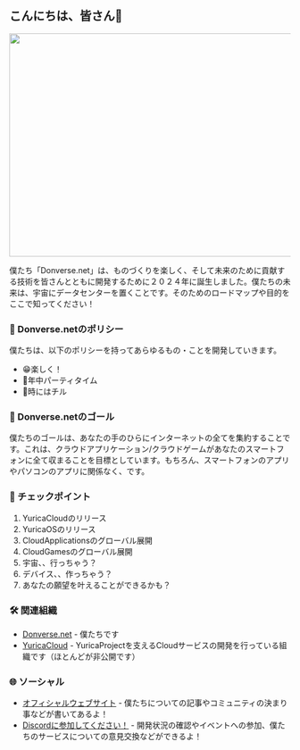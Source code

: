 ## こんにちは、皆さん👋
<div align="center">
  <img src="https://github.com/user-attachments/assets/940ad927-b0aa-4d90-b922-98f27f6daab0" height=400 width=700 />
</div>

僕たち「Donverse.net」は、ものづくりを楽しく、そして未来のために貢献する技術を皆さんとともに開発するために２０２４年に誕生しました。僕たちの未来は、宇宙にデータセンターを置くことです。そのためのロードマップや目的をここで知ってください！

### 📑 Donverse.netのポリシー
僕たちは、以下のポリシーを持ってあらゆるもの・ことを開発していきます。
- 😁楽しく！
- 🎉年中パーティタイム
- 🍵時にはチル

### 🏁 Donverse.netのゴール
僕たちのゴールは、あなたの手のひらにインターネットの全てを集約することです。これは、クラウドアプリケーション/クラウドゲームがあなたのスマートフォンに全て収まることを目標としています。もちろん、スマートフォンのアプリやパソコンのアプリに関係なく、です。

### 🧩 チェックポイント
1. YuricaCloudのリリース
2. YuricaOSのリリース
3. CloudApplicationsのグローバル展開
4. CloudGamesのグローバル展開
5. 宇宙、、行っちゃう？
6. デバイス、、作っちゃう？
7. あなたの願望を叶えることができるかも？

### 🛠️ 関連組織
- [Donverse.net](https://github.com/donverse-dotnet) - 僕たちです
- [YuricaCloud](https://github.com/YuricaCloud) - YuricaProjectを支えるCloudサービスの開発を行っている組織です（ほとんどが非公開です）

### 🌐 ソーシャル
- [オフィシャルウェブサイト](https://lab.donverse.net/) - 僕たちについての記事やコミュニティの決まり事などが書いてあるよ！
- [Discordに参加してください！](https://discord.com/invite/CYqaPpxqb6) - 開発状況の確認やイベントへの参加、僕たちのサービスについての意見交換などができるよ！
